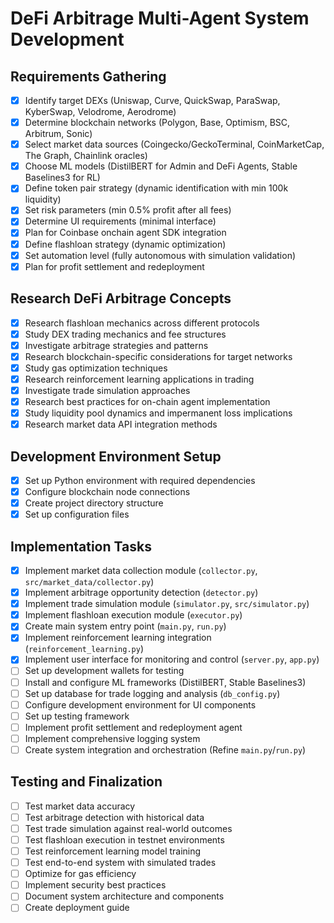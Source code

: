 # DeFi Arbitrage Multi-Agent System Development

## Requirements Gathering
- [x] Identify target DEXs (Uniswap, Curve, QuickSwap, ParaSwap, KyberSwap, Velodrome, Aerodrome)
- [x] Determine blockchain networks (Polygon, Base, Optimism, BSC, Arbitrum, Sonic)
- [x] Select market data sources (Coingecko/GeckoTerminal, CoinMarketCap, The Graph, Chainlink oracles)
- [x] Choose ML models (DistilBERT for Admin and DeFi Agents, Stable Baselines3 for RL)
- [x] Define token pair strategy (dynamic identification with min 100k liquidity)
- [x] Set risk parameters (min 0.5% profit after all fees)
- [x] Determine UI requirements (minimal interface)
- [x] Plan for Coinbase onchain agent SDK integration
- [x] Define flashloan strategy (dynamic optimization)
- [x] Set automation level (fully autonomous with simulation validation)
- [x] Plan for profit settlement and redeployment

## Research DeFi Arbitrage Concepts
- [x] Research flashloan mechanics across different protocols
- [x] Study DEX trading mechanics and fee structures
- [x] Investigate arbitrage strategies and patterns
- [x] Research blockchain-specific considerations for target networks
- [x] Study gas optimization techniques
- [x] Research reinforcement learning applications in trading
- [x] Investigate trade simulation approaches
- [x] Research best practices for on-chain agent implementation
- [x] Study liquidity pool dynamics and impermanent loss implications
- [x] Research market data API integration methods

## Development Environment Setup
- [x] Set up Python environment with required dependencies
- [x] Configure blockchain node connections
- [x] Create project directory structure
- [x] Set up configuration files

## Implementation Tasks
- [x] Implement market data collection module (`collector.py`, `src/market_data/collector.py`)
- [x] Implement arbitrage opportunity detection (`detector.py`)
- [x] Implement trade simulation module (`simulator.py`, `src/simulator.py`)
- [x] Implement flashloan execution module (`executor.py`)
- [x] Create main system entry point (`main.py`, `run.py`)
- [x] Implement reinforcement learning integration (`reinforcement_learning.py`)
- [x] Implement user interface for monitoring and control (`server.py`, `app.py`)
- [ ] Set up development wallets for testing
- [ ] Install and configure ML frameworks (DistilBERT, Stable Baselines3)
- [ ] Set up database for trade logging and analysis (`db_config.py`)
- [ ] Configure development environment for UI components
- [ ] Set up testing framework
- [ ] Implement profit settlement and redeployment agent
- [ ] Implement comprehensive logging system
- [ ] Create system integration and orchestration (Refine `main.py`/`run.py`)

## Testing and Finalization
- [ ] Test market data accuracy
- [ ] Test arbitrage detection with historical data
- [ ] Test trade simulation against real-world outcomes
- [ ] Test flashloan execution in testnet environments
- [ ] Test reinforcement learning model training
- [ ] Test end-to-end system with simulated trades
- [ ] Optimize for gas efficiency
- [ ] Implement security best practices
- [ ] Document system architecture and components
- [ ] Create deployment guide

